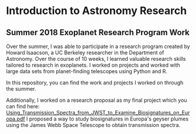 # Introduction to Astronomy Research #
## Summer 2018 Exoplanet Research Program Work ##
Over the summer, I was able to participate in a research program created by Howard Isaacson, a UC Berkeley researcher in the Department of Astronomy. Over the course of 10 weeks, I learned valuable research skills tailored to research in exoplanets. I worked on projects and worked with large data sets from planet-finding telescopes using Python and R.

In this repository, you can find the work and projects I worked on through the summer. 

Additionally, I worked on a research proposal as my final project which you can find here:
[Using_Transmission_Spectra_from_JWST_to_Examine_Biosignatures_on_Europa.pdf](https://github.com/justinkadi/introtoastro/files/2408443/Using_Transmission_Spectra_from_JWST_to_Examine_Biosignatures_on_Europa.pdf)
I proposed a way to study biosignatures in Europa's geyser plumes using the James Webb Space Telescope to obtain transmission spectra.
